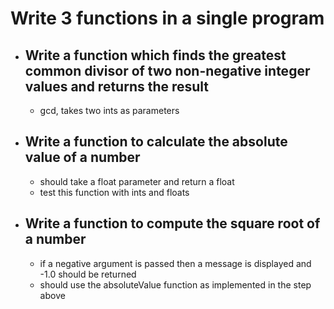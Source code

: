 # Write 3 functions in a single program

* ## Write a function which finds the greatest common divisor of two non-negative integer values and returns the result
  * gcd, takes two ints as parameters

* ## Write a function to calculate the absolute value of a number
  * should take a float parameter and return a float
  * test this function with ints and floats

* ## Write a function to compute the square root of a number
  * if a negative argument is passed then a message is displayed and -1.0 should be returned
  * should use the absoluteValue function as implemented in the step above